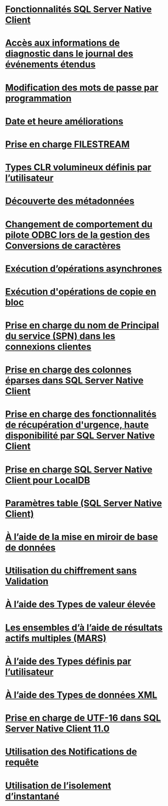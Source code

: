 # [Fonctionnalités SQL Server Native Client](sql-server-native-client-features.md)

# [Accès aux informations de diagnostic dans le journal des événements étendus](accessing-diagnostic-information-in-the-extended-events-log.md)
# [Modification des mots de passe par programmation](changing-passwords-programmatically.md)
# [Date et heure améliorations](date-and-time-improvements.md)
# [Prise en charge FILESTREAM](filestream-support.md)
# [Types CLR volumineux définis par l’utilisateur](large-clr-user-defined-types.md)
# [Découverte des métadonnées](metadata-discovery.md)
# [Changement de comportement du pilote ODBC lors de la gestion des Conversions de caractères](odbc-driver-behavior-change-when-handling-character-conversions.md)
# [Exécution d’opérations asynchrones](performing-asynchronous-operations.md)
# [Exécution d'opérations de copie en bloc](performing-bulk-copy-operations.md)
# [Prise en charge du nom de Principal du service (SPN) dans les connexions clientes](service-principal-name-spn-support-in-client-connections.md)
# [Prise en charge des colonnes éparses dans SQL Server Native Client](sparse-columns-support-in-sql-server-native-client.md)
# [Prise en charge des fonctionnalités de récupération d'urgence, haute disponibilité par SQL Server Native Client](sql-server-native-client-support-for-high-availability-disaster-recovery.md)
# [Prise en charge SQL Server Native Client pour LocalDB](sql-server-native-client-support-for-localdb.md)
# [Paramètres table (SQL Server Native Client)](table-valued-parameters-sql-server-native-client.md)
# [À l’aide de la mise en miroir de base de données](using-database-mirroring.md)
# [Utilisation du chiffrement sans Validation](using-encryption-without-validation.md)
# [À l’aide des Types de valeur élevée](using-large-value-types.md)
# [Les ensembles d’à l’aide de résultats actifs multiples (MARS)](using-multiple-active-result-sets-mars.md)
# [À l’aide des Types définis par l’utilisateur](using-user-defined-types.md)
# [À l’aide des Types de données XML](using-xml-data-types.md)
# [Prise en charge de UTF-16 dans SQL Server Native Client 11.0](utf-16-support-in-sql-server-native-client-11-0.md)
# [Utilisation des Notifications de requête](working-with-query-notifications.md)
# [Utilisation de l’isolement d’instantané](working-with-snapshot-isolation.md)

